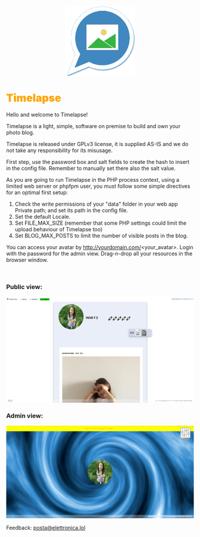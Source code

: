 <p align="center">
    <img src="./Public/res/AFlogo2.png" width="188" title="Timelapse" alt="Timelapse">
</p>

# <span style="color:orange;font-weight:900">Timelapse</span>

Hello and welcome to Timelapse!<br>
	  
Timelapse is a light, simple, software on premise to build and own your photo blog.<br>
	   
Timelapse is released under GPLv3 license, it is supplied AS-IS and we do not take any responsibility for its misusage.<br>
	   
First step, use the password box and salt fields to create the hash to insert in the config file. Remember to manually set there also the salt value.<br>
	   
As you are going to run Timelapse in the PHP process context, using a limited web server or phpfpm user, you must follow some simple directives for an optimal first setup:<br>

<ol>
<li>Check the write permissions of your "data" folder in your web app Private path; and set its path in the config file.</li>
<li>Set the default Locale.</li>
<li>Set FILE_MAX_SIZE (remember that some PHP settings could limit the upload behaviour of Timelapse too)</li>
<li>Set BLOG_MAX_POSTS to limit the number of visible posts in the blog.</li>
</ol> 

You can access your avatar by http://yourdomain.com/<your_avatar>. Login with the password for the admin view. Drag-n-drop all your resources in the browser window.<br>

<br>

### Public view:

![Timelapse in action #1](/Public/res/screenshot1.png)<br>

### Admin view:

![Timelapse in action #2](/Public/res/screenshot2.png)<br>

Feedback: <a href="mailto:posta@elettronica.lol" style="color:#e6d236;">posta@elettronica.lol</a>

